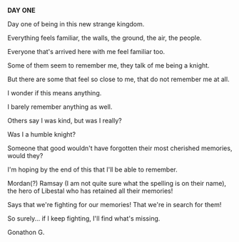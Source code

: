<!-- title: Gonathon's Journal Entry: Day 1 -->

**DAY ONE**

Day one of being in this new strange kingdom.

Everything feels familiar, the walls, the ground, the air, the people.

Everyone that's arrived here with me feel familiar too.

Some of them seem to remember me, they talk of me being a knight.

But there are some that feel so close to me, that do not remember me at all.

I wonder if this means anything.

I barely remember anything as well.

Others say I was kind, but was I really?

Was I a humble knight?

Someone that good wouldn't have forgotten their most cherished memories, would they?

I'm hoping by the end of this that I'll be able to remember.

Mordan(?) Ramsay (I am not quite sure what the spelling is on their name), the hero of Libestal who has retained all their memories!

Says that we're fighting for our memories! That we're in search for them!

So surely... if I keep fighting, I'll find what's missing.

Gonathon G.
